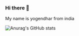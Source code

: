 ### Hi there 👋

My name is yogendhar from india

![Anurag's GitHub stats](https://github-readme-stats.vercel.app/api?username=dadigalayogendhar&count_private=true)

